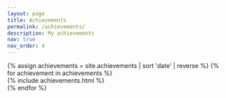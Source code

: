 ```yaml
---
layout: page
title: Achievements
permalink: /achievements/
description: My achievements
nav: true 
nav_order: 4
---
```


<div class="container">
  <div class="row">
    {% assign achievements = site.achievements | sort 'date' | reverse %}
    {% for achievement in achievements %}
      <div class="col-lg-6 mb-4">
        {% include achievements.html %}
      </div>
    {% endfor %}
  </div>
</div>

